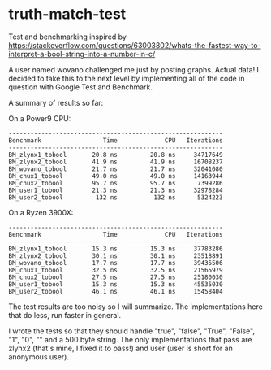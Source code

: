 # truth-match-test
Test and benchmarking inspired by https://stackoverflow.com/questions/63003802/whats-the-fastest-way-to-interpret-a-bool-string-into-a-number-in-c/

A user named wovano challenged me just by posting graphs. Actual data!
I decided to take this to the next level by implementing all of the code in question with Google Test and Benchmark.

A summary of results so far:

On a Power9 CPU:

    -----------------------------------------------------------
    Benchmark                 Time             CPU   Iterations
    -----------------------------------------------------------
    BM_zlynx1_tobool       20.8 ns         20.8 ns     34717649
    BM_zlynx2_tobool       41.9 ns         41.9 ns     16708237
    BM_wovano_tobool       21.7 ns         21.7 ns     32041080
    BM_chux1_tobool        49.0 ns         49.0 ns     14163944
    BM_chux2_tobool        95.7 ns         95.7 ns      7399286
    BM_user1_tobool        21.3 ns         21.3 ns     32978284
    BM_user2_tobool         132 ns          132 ns      5324223

On a Ryzen 3900X:

    -----------------------------------------------------------
    Benchmark                 Time             CPU   Iterations
    -----------------------------------------------------------
    BM_zlynx1_tobool       15.3 ns         15.3 ns     37783286
    BM_zlynx2_tobool       30.1 ns         30.1 ns     23518891
    BM_wovano_tobool       17.7 ns         17.7 ns     39435506
    BM_chux1_tobool        32.5 ns         32.5 ns     21565979
    BM_chux2_tobool        27.5 ns         27.5 ns     25180030
    BM_user1_tobool        15.3 ns         15.3 ns     45535030
    BM_user2_tobool        46.1 ns         46.1 ns     15458404

The test results are too noisy so I will summarize. The implementations here that do less, run faster in general.

I wrote the tests so that they should handle "true", "false", "True", "False", "1", "0", "" and a 500 byte string.
The only implementations that pass are zlynx2 (that's mine, I fixed it to pass!) and user (user is short for an anonymous user).
